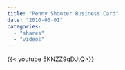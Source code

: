 ```yaml
---
title: "Penny Shooter Business Card"
date: "2010-03-01"
categories:
  - "shares"
  - "videos"
---
```


<div style="width: 70vw;">{{< youtube 5KNZZ9qDJtQ>}}</div>
